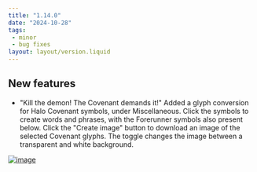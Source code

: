 ```yaml
---
title: "1.14.0"
date: "2024-10-28"
tags: 
 - minor
 - bug fixes
layout: layout/version.liquid
---
```

## New features
- "Kill the demon! The Covenant demands it!"
Added a glyph conversion for Halo Covenant symbols, under Miscellaneous. Click the symbols to create words and phrases, with the Forerunner symbols also present below. Click the "Create image" button to download an image of the selected Covenant glyphs. The toggle changes the image between a transparent and white background.

[![image](https://github.com/user-attachments/assets/0e836557-7caf-46e6-887d-df30a70a7846)](https://github.com/user-attachments/assets/0e836557-7caf-46e6-887d-df30a70a7846)